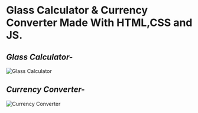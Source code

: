 # Glass Calculator & Currency Converter Made With HTML,CSS and JS.
## ***Glass Calculator-***
![Glass Calculator](https://i.ibb.co/crHvqzw/imgonline-com-ua-twotoone-Snj-INF0-GL0.jpg)
## ***Currency Converter-***
![Currency Converter](https://i.ibb.co/27Pr4JS/imgonline-com-ua-twotoone-EKa-X0yzn-HUfx.jpg)

